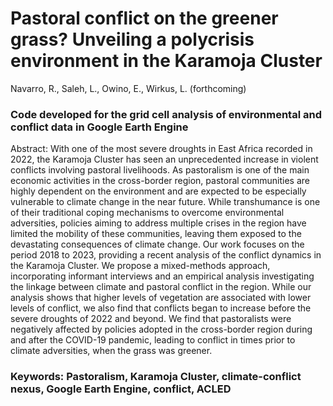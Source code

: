 # Pastoral conflict on the greener grass? Unveiling a polycrisis environment in the Karamoja Cluster
Navarro, R., Saleh, L., Owino, E., Wirkus, L. (forthcoming) 
### Code developed for the grid cell analysis of environmental and conflict data in Google Earth Engine

Abstract: With one of the most severe droughts in East Africa recorded in 2022, the Karamoja Cluster has seen an unprecedented increase in violent conflicts involving pastoral livelihoods. As pastoralism is one of the main economic activities in the cross-border region, pastoral communities are highly dependent on the environment and are expected to be especially vulnerable to climate change in the near future. While transhumance is one of their traditional coping mechanisms to overcome environmental adversities, policies aiming to address multiple crises in the region have limited the mobility of these communities, leaving them exposed to the devastating consequences of climate change. Our work focuses on the period 2018 to 2023, providing a recent analysis of the conflict dynamics in the Karamoja Cluster. We propose a mixed-methods approach, incorporating informant interviews and an empirical analysis investigating the linkage between climate and pastoral conflict in the region. While our analysis shows that higher levels of vegetation are associated with lower levels of conflict, we also find that conflicts began to increase before the severe droughts of 2022 and beyond. We find that pastoralists were negatively affected by policies adopted in the cross-border region during and after the COVID-19 pandemic, leading to conflict in times prior to climate adversities, when the grass was greener.  
### Keywords: Pastoralism, Karamoja Cluster, climate-conflict nexus, Google Earth Engine, conflict, ACLED
